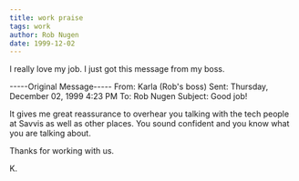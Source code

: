 ```yaml
---
title: work praise
tags: work
author: Rob Nugen
date: 1999-12-02
---
```



I really love my job.   I just got this message from my boss.


-----Original Message-----
From:	Karla (Rob's boss)
Sent:	Thursday, December 02, 1999 4:23 PM
To:	Rob Nugen
Subject:	Good job!

It gives me great reassurance to overhear you talking with the tech people
at Savvis as well as other places.  You sound confident and you know what
you are talking about.

Thanks for working with us.

K.

